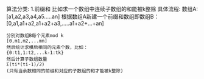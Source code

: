 算法分类:
1.前缀和
    比如求一个数组中连续子数组的和能被k整除
    具体流程:
    数组A:
    [a1,a2,a3,a4,a5.....an]
    根据数组A新建一个前缀和数组即数组B：
    [0,a1,a1+a2,a1+a2+a3,.....a1+a2+...+an]

    分别对数组B每个元素mod k
    [0,m1,m2,...mn]
    然后统计求模后相同的元素个数，比如：
    {0:t1,1:t2,...k-1:tk}
    然后计算子数组数量
    Σ(ti*(ti-1)/2)
    (只有当余数相同的前缀和对应的子数组的和才能被k整除)
